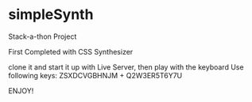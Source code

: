 # simpleSynth
Stack-a-thon Project

First Completed with CSS Synthesizer

clone it and start it up with Live Server, then play with the keyboard
    Use following keys:
        ZSXDCVGBHNJM
            +
        Q2W3ER5T6Y7U
        
        
 ENJOY!
